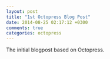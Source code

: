 ```yaml
---
layout: post
title: "1st Octopress Blog Post"
date: 2014-08-25 02:17:12 +0300
comments: true
categories: octopress
---
```

The initial blogpost based on Octopress.